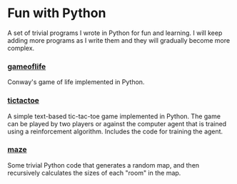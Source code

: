 # Fun with Python

A set of trivial programs I wrote in Python for fun and learning. I will keep adding more programs as I write them and they will gradually become more complex.

### [gameoflife](./gameoflife/)

Conway's game of life implemented in Python.

### [tictactoe](./tictactoe/)

A simple text-based tic-tac-toe game implemented in Python. The game can be played by two players or against the computer agent that is trained using a reinforcement algorithm. Includes the code for training the agent.

### [maze](./maze/)

Some trivial Python code that generates a random map, and then recursively calculates the sizes of each "room" in the map.


